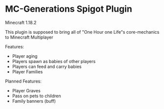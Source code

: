 # MC-Generations Spigot Plugin
Minecraft 1.18.2

This plugin is supposed to bring all of "One Hour one Life"s core-mechanics to Minecraft Multiplayer

Features:
- Player aging
- Players spawn as babies of other players
- Players can feed and carry babies 
- Player Families 

Planned Features:
- Player Graves
- Pass on pets to children
- Family banners (buff)